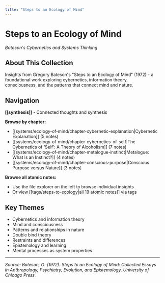 ```yaml
---
title: "Steps to an Ecology of Mind"
---
```


# Steps to an Ecology of Mind
*Bateson's Cybernetics and Systems Thinking*

## About This Collection

Insights from Gregory Bateson's "Steps to an Ecology of Mind" (1972) - a foundational work exploring cybernetics, information theory, consciousness, and the patterns that connect mind and nature.

## Navigation

**[[synthesis]]** - Connected thoughts and synthesis

**Browse by chapter:**
- [[systems/ecology-of-mind/chapter-cybernetic-explanation|Cybernetic Explanation]] (5 notes)
- [[systems/ecology-of-mind/chapter-cybernetics-of-self|The Cybernetics of 'Self': A Theory of Alcoholism]] (7 notes)
- [[systems/ecology-of-mind/chapter-metalogue-instinct|Metalogue: What Is an Instinct?]] (4 notes)
- [[systems/ecology-of-mind/chapter-conscious-purpose|Conscious Purpose versus Nature]] (3 notes)

**Browse all atomic notes:**
- Use the file explorer on the left to browse individual insights
- Or view [[tags/steps-to-ecology|all 19 atomic notes]] via tags

## Key Themes

- Cybernetics and information theory
- Mind and consciousness
- Patterns and relationships in nature
- Double bind theory
- Restraints and differences
- Epistemology and learning
- Mental processes as system properties

---

*Source: Bateson, G. (1972). Steps to an Ecology of Mind: Collected Essays in Anthropology, Psychiatry, Evolution, and Epistemology. University of Chicago Press.*